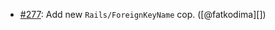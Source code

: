 * [#277](https://github.com/rubocop/rubocop-rails/pull/277): Add new `Rails/ForeignKeyName` cop. ([@fatkodima][])
